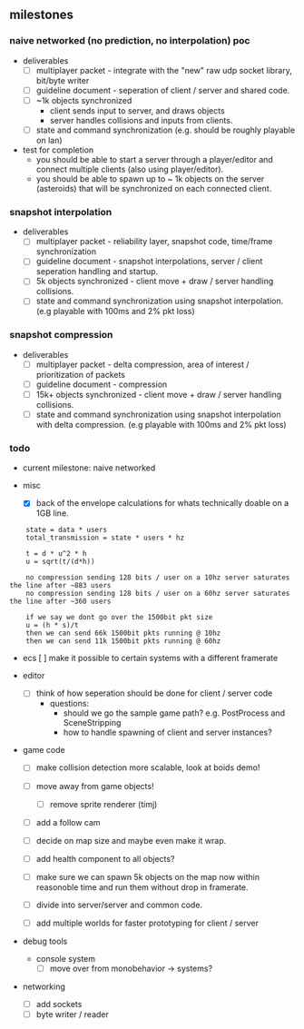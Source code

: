 ## milestones

### naive networked (no prediction, no interpolation) poc
  - deliverables
    - [ ] multiplayer packet - integrate with the "new" raw udp socket library, bit/byte writer
    - [ ] guideline document - seperation of client / server and shared code.
    - [ ] ~1k objects synchronized
      - client sends input to server, and draws objects
      - server handles collisions and inputs from clients.
    - [ ] state and command synchronization (e.g. should be roughly playable on lan)

  - test for completion
    - you should be able to start a server through a player/editor and connect multiple clients (also using player/editor).
    - you should be able to spawn up to ~ 1k objects on the server (asteroids) that will be synchronized on each connected client.

### snapshot interpolation
  - deliverables
    - [ ] multiplayer packet - reliability layer, snapshot code, time/frame synchronization
    - [ ] guideline document - snapshot interpolations, server / client seperation handling and startup.
    - [ ] 5k objects synchronized - client move + draw / server handling collisions.
    - [ ] state and command synchronization using snapshot interpolation. (e.g playable with 100ms and 2% pkt loss)

### snapshot compression
  - deliverables
    - [ ] multiplayer packet - delta compression, area of interest / prioritization of packets
    - [ ] guideline document - compression
    - [ ] 15k+ objects synchronized - client move + draw / server handling collisions.
    - [ ] state and command synchronization using snapshot interpolation with delta compression. (e.g playable with 100ms and 2% pkt loss)

### todo
- current milestone: naive networked

- misc
  - [x] back of the envelope calculations for whats technically doable on a 1GB line.
```
    state = data * users
    total_transmission = state * users * hz

    t = d * u^2 * h
    u = sqrt(t/(d*h))

    no compression sending 128 bits / user on a 10hz server saturates the line after ~883 users
    no compression sending 128 bits / user on a 60hz server saturates the line after ~360 users

    if we say we dont go over the 1500bit pkt size
    u = (h * s)/t
    then we can send 66k 1500bit pkts running @ 10hz
    then we can send 11k 1500bit pkts running @ 60hz
```

- ecs
  [ ] make it possible to certain systems with a different framerate

- editor
  - [ ] think of how seperation should be done for client / server code
    - questions:
      - should we go the sample game path? e.g. PostProcess and SceneStripping
      - how to handle spawning of client and server instances?

- game code
  - [ ] make collision detection more scalable, look at boids demo!
  - [ ] move away from game objects!
    - [ ] remove sprite renderer (timj)
  - [ ] add a follow cam
  - [ ] decide on map size and maybe even make it wrap.
  - [ ] add health component to all objects?
  - [ ] make sure we can spawn 5k objects on the map now within reasonoble time and run them without drop in framerate.
  - [ ] divide into server/server and common code.

  - [ ] add multiple worlds for faster prototyping for client / server

- debug tools
  - console system
    - [ ] move over from monobehavior -> systems?

- networking
  - [ ] add sockets
  - [ ] byte writer / reader